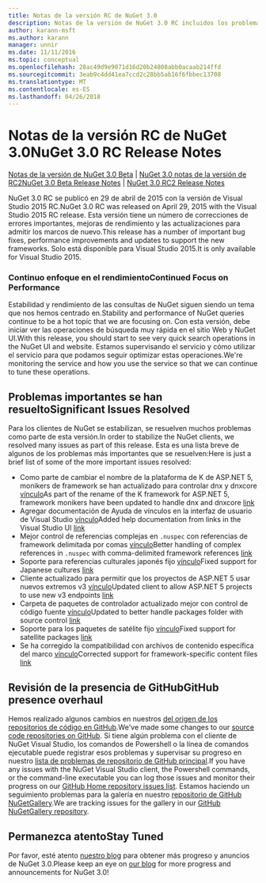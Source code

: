 ```yaml
---
title: Notas de la versión RC de NuGet 3.0
description: Notas de la versión de NuGet 3.0 RC incluidos los problemas conocidos, correcciones de errores, las funciones agregadas y dcr.
author: karann-msft
ms.author: karann
manager: unnir
ms.date: 11/11/2016
ms.topic: conceptual
ms.openlocfilehash: 28ac49d9e9071d16d20b24808abb0acaab214ffd
ms.sourcegitcommit: 3eab9c4dd41ea7ccd2c28bb5ab16f6fbbec13708
ms.translationtype: MT
ms.contentlocale: es-ES
ms.lasthandoff: 04/26/2018
---
```

# <a name="nuget-30-rc-release-notes"></a><span data-ttu-id="7e8a6-103">Notas de la versión RC de NuGet 3.0</span><span class="sxs-lookup"><span data-stu-id="7e8a6-103">NuGet 3.0 RC Release Notes</span></span>

<span data-ttu-id="7e8a6-104">[Notas de la versión de NuGet 3.0 Beta](../release-notes/nuget-3.0-beta.md) | [NuGet 3.0 notas de la versión de RC2](../release-notes/nuget-3.0-RC2.md)</span><span class="sxs-lookup"><span data-stu-id="7e8a6-104">[NuGet 3.0 Beta Release Notes](../release-notes/nuget-3.0-beta.md) | [NuGet 3.0 RC2 Release Notes](../release-notes/nuget-3.0-RC2.md)</span></span>

<span data-ttu-id="7e8a6-105">NuGet 3.0 RC se publicó en 29 de abril de 2015 con la versión de Visual Studio 2015 RC.</span><span class="sxs-lookup"><span data-stu-id="7e8a6-105">NuGet 3.0 RC was released on April 29, 2015 with the Visual Studio 2015 RC release.</span></span> <span data-ttu-id="7e8a6-106">Esta versión tiene un número de correcciones de errores importantes, mejoras de rendimiento y las actualizaciones para admitir los marcos de nuevo.</span><span class="sxs-lookup"><span data-stu-id="7e8a6-106">This release has a number of important bug fixes, performance improvements and updates to support the new frameworks.</span></span>  <span data-ttu-id="7e8a6-107">Solo está disponible para Visual Studio 2015.</span><span class="sxs-lookup"><span data-stu-id="7e8a6-107">It is only available for Visual Studio 2015.</span></span>

### <a name="continued-focus-on-performance"></a><span data-ttu-id="7e8a6-108">Continuo enfoque en el rendimiento</span><span class="sxs-lookup"><span data-stu-id="7e8a6-108">Continued Focus on Performance</span></span>

<span data-ttu-id="7e8a6-109">Estabilidad y rendimiento de las consultas de NuGet siguen siendo un tema que nos hemos centrado en.</span><span class="sxs-lookup"><span data-stu-id="7e8a6-109">Stability and performance of NuGet queries continue to be a hot topic that we are focusing on.</span></span>  <span data-ttu-id="7e8a6-110">Con esta versión, debe iniciar ver las operaciones de búsqueda muy rápida en el sitio Web y NuGet UI.</span><span class="sxs-lookup"><span data-stu-id="7e8a6-110">With this release, you should start to see very quick search operations in the NuGet UI and website.</span></span>  <span data-ttu-id="7e8a6-111">Estamos supervisando el servicio y cómo utilizar el servicio para que podamos seguir optimizar estas operaciones.</span><span class="sxs-lookup"><span data-stu-id="7e8a6-111">We're monitoring the service and how you use the service so that we can continue to tune these operations.</span></span>

## <a name="significant-issues-resolved"></a><span data-ttu-id="7e8a6-112">Problemas importantes se han resuelto</span><span class="sxs-lookup"><span data-stu-id="7e8a6-112">Significant Issues Resolved</span></span>

<span data-ttu-id="7e8a6-113">Para los clientes de NuGet se estabilizan, se resuelven muchos problemas como parte de esta versión.</span><span class="sxs-lookup"><span data-stu-id="7e8a6-113">In order to stabilize the NuGet clients, we resolved many issues as part of this release.</span></span>  <span data-ttu-id="7e8a6-114">Esta es una lista breve de algunos de los problemas más importantes que se resuelven:</span><span class="sxs-lookup"><span data-stu-id="7e8a6-114">Here is just a brief list of some of the more important issues resolved:</span></span>

* <span data-ttu-id="7e8a6-115">Como parte de cambiar el nombre de la plataforma de K de ASP.NET 5, monikers de framework se han actualizado para controlar dnx y dnxcore [vínculo](https://github.com/NuGet/Home/issues/215)</span><span class="sxs-lookup"><span data-stu-id="7e8a6-115">As part of the rename of the K framework for ASP.NET 5, framework monikers have been updated to handle dnx and dnxcore [link](https://github.com/NuGet/Home/issues/215)</span></span>
* <span data-ttu-id="7e8a6-116">Agregar documentación de Ayuda de vínculos en la interfaz de usuario de Visual Studio [vínculo](https://github.com/NuGet/Home/issues/232)</span><span class="sxs-lookup"><span data-stu-id="7e8a6-116">Added help documentation from links in the Visual Studio UI [link](https://github.com/NuGet/Home/issues/232)</span></span>
* <span data-ttu-id="7e8a6-117">Mejor control de referencias complejas en `.nuspec` con referencias de framework delimitada por comas [vínculo](https://github.com/NuGet/Home/issues/276)</span><span class="sxs-lookup"><span data-stu-id="7e8a6-117">Better handling of complex references in `.nuspec` with comma-delimited framework references [link](https://github.com/NuGet/Home/issues/276)</span></span>
* <span data-ttu-id="7e8a6-118">Soporte para referencias culturales japonés fijo [vínculo](https://github.com/NuGet/Home/issues/253)</span><span class="sxs-lookup"><span data-stu-id="7e8a6-118">Fixed support for Japanese cultures [link](https://github.com/NuGet/Home/issues/253)</span></span>
* <span data-ttu-id="7e8a6-119">Cliente actualizado para permitir que los proyectos de ASP.NET 5 usar nuevos extremos v3 [vínculo](https://github.com/NuGet/Home/issues/219)</span><span class="sxs-lookup"><span data-stu-id="7e8a6-119">Updated client to allow ASP.NET 5 projects to use new v3 endpoints [link](https://github.com/NuGet/Home/issues/219)</span></span>
* <span data-ttu-id="7e8a6-120">Carpeta de paquetes de controlador actualizado mejor con control de código fuente [vínculo](https://github.com/NuGet/Home/issues/56)</span><span class="sxs-lookup"><span data-stu-id="7e8a6-120">Updated to better handle packages folder with source control [link](https://github.com/NuGet/Home/issues/56)</span></span>
* <span data-ttu-id="7e8a6-121">Soporte para los paquetes de satélite fijo [vínculo](https://github.com/NuGet/Home/issues/17)</span><span class="sxs-lookup"><span data-stu-id="7e8a6-121">Fixed support for satellite packages [link](https://github.com/NuGet/Home/issues/17)</span></span>
* <span data-ttu-id="7e8a6-122">Se ha corregido la compatibilidad con archivos de contenido específica del marco [vínculo](https://github.com/NuGet/Home/issues/18)</span><span class="sxs-lookup"><span data-stu-id="7e8a6-122">Corrected support for framework-specific content files [link](https://github.com/NuGet/Home/issues/18)</span></span>

## <a name="github-presence-overhaul"></a><span data-ttu-id="7e8a6-123">Revisión de la presencia de GitHub</span><span class="sxs-lookup"><span data-stu-id="7e8a6-123">GitHub presence overhaul</span></span>

<span data-ttu-id="7e8a6-124">Hemos realizado algunos cambios en nuestros [del origen de los repositorios de código en GitHub](http://github.com/nuget/home).</span><span class="sxs-lookup"><span data-stu-id="7e8a6-124">We've made some changes to our [source code repositories on GitHub](http://github.com/nuget/home).</span></span>  <span data-ttu-id="7e8a6-125">Si tiene algún problema con el cliente de NuGet Visual Studio, los comandos de Powershell o la línea de comandos ejecutable puede registrar esos problemas y supervisar su progreso en nuestro [lista de problemas de repositorio de GitHub principal](http://github.com/nuget/home/issues).</span><span class="sxs-lookup"><span data-stu-id="7e8a6-125">If you have any issues with the NuGet Visual Studio client, the Powershell commands, or the command-line executable you can log those issues and monitor their progress on our [GitHub Home repository issues list](http://github.com/nuget/home/issues).</span></span>  <span data-ttu-id="7e8a6-126">Estamos haciendo un seguimiento problemas para la galería en nuestro [repositorio de GitHub NuGetGallery](http://github.com/nuget/NuGetGallery/issues).</span><span class="sxs-lookup"><span data-stu-id="7e8a6-126">We are tracking issues for the gallery in our [GitHub NuGetGallery repository](http://github.com/nuget/NuGetGallery/issues).</span></span>


## <a name="stay-tuned"></a><span data-ttu-id="7e8a6-127">Permanezca atento</span><span class="sxs-lookup"><span data-stu-id="7e8a6-127">Stay Tuned</span></span>

<span data-ttu-id="7e8a6-128">Por favor, esté atento [nuestro blog](http://blog.nuget.org) para obtener más progreso y anuncios de NuGet 3.0.</span><span class="sxs-lookup"><span data-stu-id="7e8a6-128">Please keep an eye on [our blog](http://blog.nuget.org) for more progress and announcements for NuGet 3.0!</span></span>